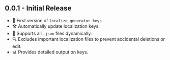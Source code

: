 ## 0.0.1 - Initial Release
- 🎉 First version of `localize_generator_keys`.
- 🛠 Automatically update  localization keys.
- 🚀 Supports all `.json` files dynamically.
- 🔍 Excludes important localization files to prevent accidental deletions or edit.
- 📊 Provides detailed output on  keys.
